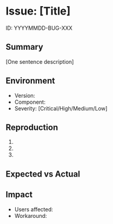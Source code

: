 ﻿<!-- AI_INSTRUCTIONS: Be specific about reproduction steps. 
     Include environment details. Keep description under 100 words. -->

# Issue: [Title]
ID: YYYYMMDD-BUG-XXX

## Summary
[One sentence description]

## Environment
- Version:
- Component:
- Severity: [Critical/High/Medium/Low]

## Reproduction
1. 
2. 
3. 

## Expected vs Actual

## Impact
- Users affected:
- Workaround:
